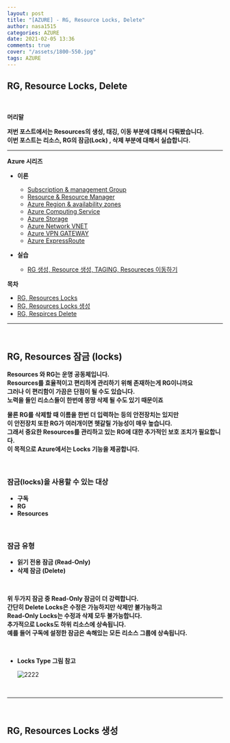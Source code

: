 ```yaml
---
layout: post
title: "[AZURE] - RG, Resource Locks, Delete"
author: nasa1515
categories: AZURE
date: 2021-02-05 13:36
comments: true
cover: "/assets/1800-550.jpg"
tags: AZURE
---
```




## **RG, Resource Locks, Delete**


<br/>

**머리말**  
  
**저번 포스트에서는 Resources의 생성, 태깅, 이동 부분에 대해서 다뤄봤습니다.**  
**이번 포스트는 리소스, RG의 잠금(Lock) , 삭제 부분에 대해서 실습합니다.**  

 
---

**Azure 시리즈**

* **이론**

    - [Subscription & management Group](https://nasa1515.github.io/azure/2021/01/21/azure.subscriptions.html)
    - [Resource & Resource Manager](https://nasa1515.github.io/azure/2021/01/22/azure-resoure.html)
    - [Azure Region & availability zones](https://nasa1515.github.io/azure/2021/01/22/azure.region.html)
    - [Azure Computing Service](https://nasa1515.github.io/azure/2021/01/25/azure.compute.html)
    - [Azure Storage](https://nasa1515.github.io/azure/2021/01/26/azure.storage.html)
    - [Azure Network VNET](https://nasa1515.github.io/azure/2021/01/26/azure-vnet.html)
    - [Azure VPN GATEWAY](https://nasa1515.github.io/azure/2021/01/27/Azure-VPN.html)
    - [Azure ExpressRoute](https://nasa1515.github.io/azure/2021/01/27/azure-expreroute.html)

* **실습**

    - [RG 생성, Resource 생성, TAGING, Resoureces 이동하기](https://nasa1515.github.io/azure/2021/02/05/azure-resource2.html)

**목차**


- [RG, Resources Locks](#a1)
- [RG, Resources Locks 생성](#a2)
- [RG, Respirces Delete](#a3)



--- 

<br/>

## **RG, Resources 잠금 (locks)**   <a name="a1"></a>


**Resources 와 RG는 운명 공동체입니다.**  
**Resources를 효율적이고 편리하게 관리하기 위해 존재하는게 RG이니까요**  
**그러나 이 편리함이 가끔은 단점이 될 수도 있습니다.**  
**노력을 들인 리소스들이 한번에 몽땅 삭제 될 수도 있기 때문이죠**  

**물론 RG를 삭제할 때 이름을 한번 더 입력하는 등의 안전장치는 있지만**  
**이 안전장치 또한 RG가 여러개이면 헷갈릴 가능성이 매우 높습니다.**  
**그래서 중요한 Resources를 관리하고 있는 RG에 대한 추가적인 보호 조치가 필요합니다.**  
**이 목적으로 Azure에서는 Locks 기능을 제공합니다.**  

<br/>

### **잠금(locks)을 사용할 수 있는 대상**  

* **구독**
* **RG**
* **Resources**

<br/>

### **잠금 유형** 

* **읽기 전용 잠금 (Read-Only)**
* **삭제 잠금 (Delete)**

<br/>

**위 두가지 잠금 중 Read-Only 잠금이 더 강력합니다.**  
**간단히 Delete Locks은 수정은 가능하지만 삭제만 불가능하고**  
**Read-Only Locks는 수정과 삭제 모두 불가능합니다.**  
**추가적으로 Locks도 하위 리소스에 상속됩니다.**  
**예를 들어 구독에 설정한 잠금은 속해있는 모든 리소스 그룹에 상속됩니다.**

<br/>

* **Locks Type 그림 참고**

    ![2222](https://user-images.githubusercontent.com/69498804/106989236-1096ec80-67b5-11eb-9442-6b7928a68991.JPG)



<br/>

---

<br/>

## **RG, Resources Locks 생성** <a name="a2"></a>